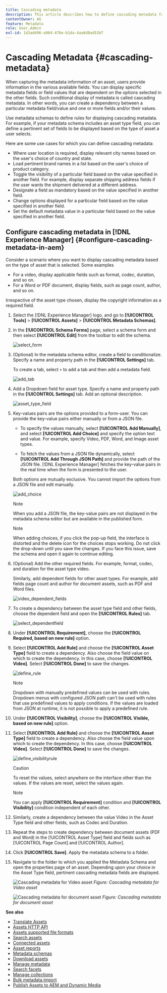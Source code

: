 ```yaml
---
title: Cascading metadata
description: This article describes how to define cascading metadata for assets.
contentOwner: AG
feature: Metadata
role: User,Admin
exl-id: 1d3ad496-a964-476e-b1da-4aa6d8ad53b7
---
```

# Cascading Metadata {#cascading-metadata}

When capturing the metadata information of an asset, users provide information in the various available fields. You can display specific metadata fields or field values that are dependent on the options selected in the other fields. Such conditional display of metadata is called cascading metadata. In other words, you can create a dependency between a particular metadata field/value and one or more fields and/or their values.

Use metadata schemas to define rules for displaying cascading metadata. For example, if your metadata schema includes an asset type field, you can define a pertinent set of fields to be displayed based on the type of asset a user selects.

Here are some use cases for which you can define cascading metadata:

* Where user location is required, display relevant city names based on the user's choice of country and state.
* Load pertinent brand names in a list based on the user's choice of product category.
* Toggle the visibility of a particular field based on the value specified in another field. For example, display separate shipping address fields if the user wants the shipment delivered at a different address.
* Designate a field as mandatory based on the value specified in another field.
* Change options displayed for a particular field based on the value specified in another field.
* Set the default metadata value in a particular field based on the value specified in another field.

## Configure cascading metadata in [!DNL Experience Manager] {#configure-cascading-metadata-in-aem}

Consider a scenario where you want to display cascading metadata based on the type of asset that is selected. Some examples

* For a video, display applicable fields such as format, codec, duration, and so on.
* For a Word or PDF document, display fields, such as page count, author, and so on.

Irrespective of the asset type chosen, display the copyright information as a required field.

1. Select the [!DNL Experience Manager] logo, and go to **[!UICONTROL Tools]** > **[!UICONTROL Assets]** > **[!UICONTROL Metadata Schemas]**.
1. In the **[!UICONTROL Schema Forms]** page, select a schema form and then select **[!UICONTROL Edit]** from the toolbar to edit the schema.

   ![select_form](assets/select_form.png)

1. (Optional) In the metadata schema editor, create a field to conditionalize. Specify a name and property path in the **[!UICONTROL Settings]** tab.

   To create a tab, select `+` to add a tab and then add a metadata field.

   ![add_tab](assets/add_tab.png)

1. Add a Dropdown field for asset type. Specify a name and property path in the **[!UICONTROL Settings]** tab. Add an optional description.

   ![asset_type_field](assets/asset_type_field.png)

1. Key-values pairs are the options provided to a form-user. You can provide the key-value pairs either manually or from a JSON file.

    * To specify the values manually, select **[!UICONTROL Add Manually]**, and select **[!UICONTROL Add Choice]** and specify the option text and value. For example, specify Video, PDF, Word, and Image asset types.

    * To fetch the values from a JSON file dynamically, select **[!UICONTROL Add Through JSON Path]** and provide the path of the JSON file. [!DNL Experience Manager] fetches the key-value pairs in the real time when the form is presented to the user.

   Both options are mutually exclusive. You cannot import the options from a JSON file and edit manually.

   ![add_choice](assets/add_choice.png)

   >[!NOTE]
   >
   >When you add a JSON file, the key-value pairs are not displayed in the metadata schema editor but are available in the published form.

   >[!NOTE]
   >
   >When adding choices, if you click the pop-up field, the interface is distorted and the delete icon for the choices stops working. Do not click the drop-down until you save the changes. If you face this issue, save the schema and open it again to continue editing.

1. (Optional) Add the other required fields. For example, format, codec, and duration for the asset type video.

   Similarly, add dependent fields for other asset types. For example, add fields page count and author for document assets, such as PDF and Word files.

   ![video_dependent_fields](assets/video_dependent_fields.png)

1. To create a dependency between the asset type field and other fields, choose the dependent field and open the **[!UICONTROL Rules]** tab.

   ![select_dependentfield](assets/select_dependentfield.png)

1. Under **[!UICONTROL Requirement]**, choose the **[!UICONTROL Required, based on new rule]** option.
1. Select **[!UICONTROL Add Rule]** and choose the **[!UICONTROL Asset Type]** field to create a dependency. Also choose the field value on which to create the dependency. In this case, choose **[!UICONTROL Video]**. Select **[!UICONTROL Done]** to save the changes.

   ![define_rule](assets/define_rule.png)

   >[!NOTE]
   >
   >Dropdown with manually predefined values can be used with rules. Dropdown menus with configured JSON path can't be used with rules that use predefined values to apply conditions. If the values are loaded from JSON at runtime, it is not possible to apply a predefined rule.

1. Under **[!UICONTROL Visibility]**, choose the **[!UICONTROL Visible, based on new rule]** option.

1. Select **[!UICONTROL Add Rule]** and choose the **[!UICONTROL Asset Type]** field to create a dependency. Also choose the field value upon which to create the dependency. In this case, choose **[!UICONTROL Video]**. Select **[!UICONTROL Done]** to save the changes.

   ![define_visibilityrule](assets/define_visibilityrule.png)

   >[!CAUTION]
   >
   >To reset the values, select anywhere on the interface other than the values. If the values are reset, select the values again.

   >[!NOTE]
   >
   >You can apply **[!UICONTROL Requirement]** condition and **[!UICONTROL Visibility]** condition independent of each other.

1. Similarly, create a dependency between the value Video in the Asset Type field and other fields, such as Codec and Duration.
1. Repeat the steps to create dependency between document assets (PDF and Word) in the [!UICONTROL Asset Type] field and fields such as [!UICONTROL Page Count] and [!UICONTROL Author].
1. Click **[!UICONTROL Save]**. Apply the metadata schema to a folder.

1. Navigate to the folder to which you applied the Metadata Schema and open the properties page of an asset. Depending upon your choice in the Asset Type field, pertinent cascading metadata fields are displayed.

   ![Cascading metadata for Video asset](assets/video_asset.png)
   *Figure: Cascading metadata for Video asset*

   ![Cascading metadata for document asset](assets/doc_type_fields.png)
   *Figure: Cascading metadata for document asset*

**See also**

* [Translate Assets](translate-assets.md)
* [Assets HTTP API](mac-api-assets.md)
* [Assets supported file formats](file-format-support.md)
* [Search assets](search-assets.md)
* [Connected assets](use-assets-across-connected-assets-instances.md)
* [Asset reports](asset-reports.md)
* [Metadata schemas](metadata-schemas.md)
* [Download assets](download-assets-from-aem.md)
* [Manage metadata](manage-metadata.md)
* [Search facets](search-facets.md)
* [Manage collections](manage-collections.md)
* [Bulk metadata import](metadata-import-export.md)
* [Publish Assets to AEM and Dynamic Media](/help/assets/publish-assets-to-aem-and-dm.md)
